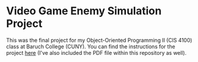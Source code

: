 # Video Game Enemy Simulation Project
This was the final project for my Object-Oriented Programming II (CIS 4100) class at Baruch College (CUNY). You can find the instructions for the project [here](https://github.com/WengsingVWong/Video-Game-Enemy-Simulation-Project/blob/main/Final%20Project_Fall20.pdf) (I've also included the PDF file within this repository as well).
